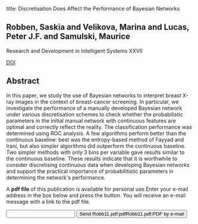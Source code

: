 title: Discretisation Does Affect the Performance of Bayesian Networks

## Robben, Saskia and Velikova, Marina and Lucas, Peter J.F. and Samulski, Maurice
Research and Development in Intelligent Systems XXVII

<a href="https://doi.org/10.1007/978-0-85729-130-1_17">DOI</a>

## Abstract
In this paper, we study the use of Bayesian networks to interpret breast X-ray images in the context of breast-cancer screening. In particular, we investigate the performance of a manually developed Bayesian network under various discretisation schemes to check whether the probabilistic parameters in the initial manual network with continuous features are optimal and correctly reflect the reality. The classification performance was determined using ROC analysis. A few algorithms perform better than the continuous baseline: best was the entropy-based method of Fayyad and Irani, but also simpler algorithms did outperform the continuous baseline. Two simpler methods with only 3 bins per variable gave results similar to the continuous baseline. These results indicate that it is worthwhile to consider discretising continuous data when developing Bayesian networks and support the practical importance of probabilitistic parameters in determining the network's performance.

A <b>pdf file</b> of this publication is available for personal use.Enter your e-mail address in the box below and press the button. You will receive an e-mail message with a link to the pdf file.
<form action="sender.php">  <input type="text" name="email">  <input type="submit" value="Send Robb11.pdf:pdfRobb11.pdf:PDF by e-mail"></form>